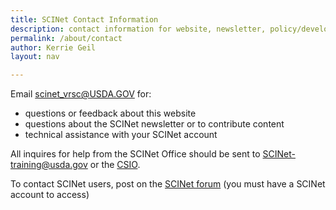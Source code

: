 ```yaml
---
title: SCINet Contact Information
description: contact information for website, newsletter, policy/development, and technical assistance
permalink: /about/contact
author: Kerrie Geil
layout: nav

---
```



Email [scinet_vrsc@USDA.GOV](mailto:scinet_vrsc@USDA.GOV) for:
* questions or feedback about this website
* questions about the SCINet newsletter or to contribute content
* technical assistance with your SCINet account

All inquires for help from the SCINet Office should be sent to [SCINet-training@usda.gov](mailto:SCINet-training@usda.gov) or the [CSIO](mailto:ARS-CSIO.usda.gov).

To contact SCINet users, post on the [SCINet forum](https://forum.scinet.usda.gov) (you must have a SCINet account to access)
